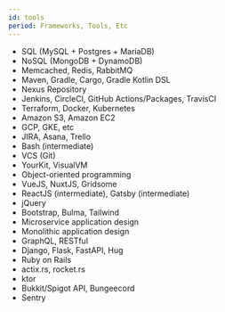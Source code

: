 ```yaml
---
id: tools
period: Frameworks, Tools, Etc
---
```

* SQL (MySQL + Postgres + MariaDB)
* NoSQL (MongoDB + DynamoDB)
* Memcached, Redis, RabbitMQ
* Maven, Gradle, Cargo, Gradle Kotlin DSL
* Nexus Repository
* Jenkins, CircleCI, GitHub Actions/Packages, TravisCI
* Terraform, Docker, Kubernetes
* Amazon S3, Amazon EC2
* GCP, GKE, etc
* JIRA, Asana, Trello
* Bash (intermediate)
* VCS (Git)
* YourKit, VisualVM
* Object-oriented programming
* VueJS, NuxtJS, Gridsome
* ReactJS (intermediate), Gatsby (intermediate)
* jQuery
* Bootstrap, Bulma, Tailwind
* Microservice application design
* Monolithic application design
* GraphQL, RESTful
* Django, Flask, FastAPI, Hug
* Ruby on Rails
* actix.rs, rocket.rs
* ktor
* Bukkit/Spigot API, Bungeecord
* Sentry
